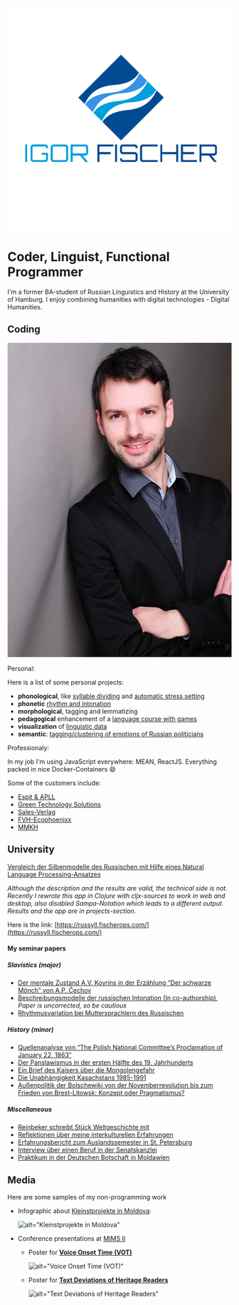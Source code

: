 <div id="mainlogo">
  <img src="/static/logo/2.jpg" alt="Igor Fischer Software Development" />
</div>

# Coder, Linguist, Functional Programmer

I'm a former BA-student of Russian Linguistics and History at the University of Hamburg. I enjoy combining humanities with digital technologies - Digital Humanities.

## Coding

<div id='me'>
  <img src="/static/fischer.jpg" alt="Igor Fischer" />
</div>

Personal:

Here is a list of some personal projects:
* **phonological**, like [syllable dividing](https://russyll.fischerops.com/) and [automatic stress setting](https://russtress.fischerops.com/)
* **phonetic** [rhythm and intonation](#workviz)
* **morphological**, tagging and lemmatizing
* **pedagogical** enhancement of a [language course with games](https://langapps.fischerops.com/)
* **visualization** of [linguistic data](https://data-viz.igor-fischer.rocks/)
* **semantic**: [tagging/clustering of emotions of Russian politicians](https://data-viz.igor-fischer.rocks/#/kosovotopic)

Professionaly:

In my job I'm using JavaScript everywhere: MEAN, ReactJS. Everything packed in nice Docker-Containers 😄

Some of the customers include:

* [Espit & APLL](https://www.apllogistics.com/)
* [Green Technology Solutions](http://www.gts-web.de/)
* [Sales-Verlag](http://sales-verlag.de/)
* [FVH-Ecophoenixx](http://www.ecophoenixx.de/)
* [MMKH](http://mmkh.de)

## University

[Vergleich der Silbenmodelle des Russischen mit Hilfe eines Natural Language Processing-Ansatzes](https://home-cdn.fischerops.com/static/tex-mydocs/ba-thesis/ba-thesis.pdf)

_Although the description and the results are valid, the technical side is not. Recently I rewrote this app in Clojure with cljx-sources to work in web and desktop, also disabled Sampa-Notation which leads to a different output. Results and the app are in projects-section._

Here is the link: [https://russyll.fischerops.com/](https://russyll.fischerops.com/)

#### My seminar papers

##### Slavistics (major)

* [Der mentale Zustand A.V. Kovrins in der Erzählung “Der schwarze Mönch” von A.P. Čechov](https://home-cdn.fischerops.com/static/tex-mydocs/sem_papers/blackmonk/blackmonk.pdf)
* [Beschreibungsmodelle der russischen Intonation (In co-authorship)](https://home-cdn.fischerops.com/static/tex-mydocs/sem_papers/intonation/intonation.pdf), _Paper is uncorrected, so be cautious_
* [Rhythmusvariation bei Muttersprachlern des Russischen](https://home-cdn.fischerops.com/static/tex-mydocs/sem_papers/rhythm/rhythm.pdf)

##### History (minor)

* [Quellenanalyse von “The Polish National Committee’s Proclamation of January 22, 1863″](https://home-cdn.fischerops.com/static/tex-mydocs/sem_papers/january_uprising/january_uprising.pdf)
* [Der Panslawismus in der ersten Hälfte des 19. Jahrhunderts](https://home-cdn.fischerops.com/static/tex-mydocs/sem_papers/panslavism/panslavism.pdf)
* [Ein Brief des Kaisers über die Mongolengefahr](https://home-cdn.fischerops.com/static/tex-mydocs/sem_papers/mongols/mongols.pdf)
* [Die Unabhängigkeit Kasachstans 1985-1991](https://home-cdn.fischerops.com/static/tex-mydocs/sem_papers/kazachs/kazachs.pdf)
* [Außenpolitik der Bolschewiki von der Novemberrevolution bis zum Frieden von Brest-Litowsk: Konzept oder Pragmatismus?](https://home-cdn.fischerops.com/static/tex-mydocs/sem_papers/brest-litovsk/brest-litovsk.pdf)

##### Miscellaneous

* [Reinbeker schreibt Stück Weltgeschichte mit](http://www.bergedorfer-zeitung.de/printarchiv/reinbek/article123207695/Reinbeker-schreibt-ein-Stueck-Weltgeschichte-mit.html)
* [Reflektionen über meine interkulturellen Erfahrungen](https://home-cdn.fischerops.com/static/tex-mydocs/other_papers/intkult/intkult.pdf)
* [Erfahrungsbericht zum Auslandssemester in St. Petersburg](https://home-cdn.fischerops.com/static/tex-mydocs/other_papers/foreign_exp/foreign_exp_pet.pdf)
* [Interview über einen Beruf in der Senatskanzlei](https://home-cdn.fischerops.com/static/tex-mydocs/other_papers/job_disc/job_disc.pdf)
* [Praktikum in der Deutschen Botschaft in Moldawien](https://home-cdn.fischerops.com/static/tex-mydocs/other_papers/intern_foreign/intern_foreign.pdf)


## Media

Here are some samples of my non-programming work

* Infographic about [Kleinstprojekte in Moldova](https://home-cdn.fischerops.com/static/media/pics/mold_map_ex.png):

  ![alt="Kleinstprojekte in Moldova"](https://home-cdn.fischerops.com/static/media/pics/mold_map_ex.png)

<a name="workviz"></a>

* Conference presentations at [MIMS II](http://www.lima.uni-hamburg.de/index.php/de/veranstaltungen/lima-abschlusskonferenz)
    * Poster for [**Voice Onset Time (VOT)**](https://home-cdn.fischerops.com/static/media/pics/poster_vot.pdf)

      ![alt="Voice Onset Time (VOT)"](https://home-cdn.fischerops.com/static/media/pics/poster_vot_small.png)

    * Poster for [**Text Deviations of Heritage Readers**](https://home-cdn.fischerops.com/static/media/pics/poster_txtdev.pdf)

      ![alt="Text Deviations of Heritage Readers"](https://home-cdn.fischerops.com/static/media/pics/poster_txtdev_small.png)

